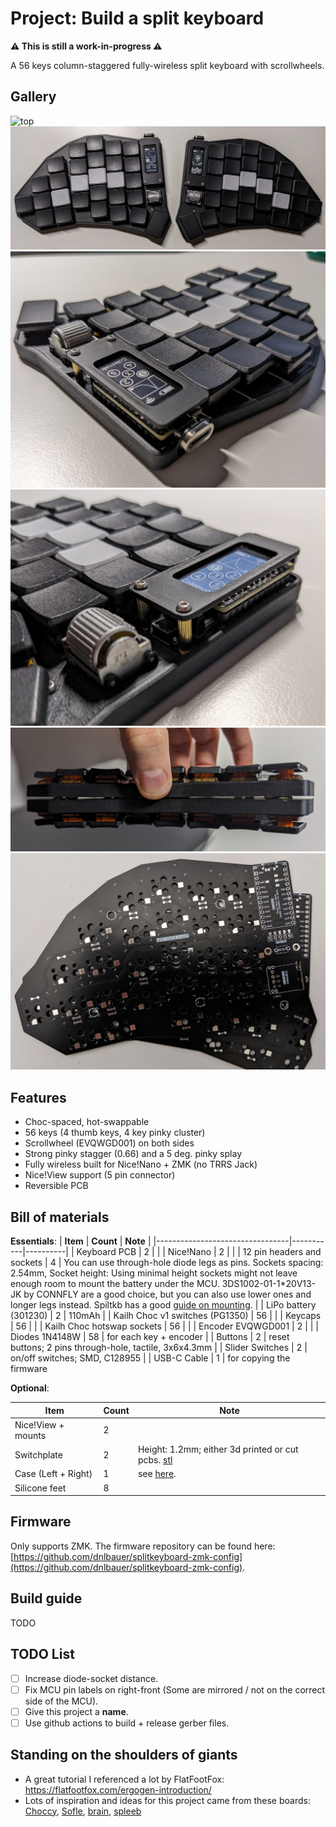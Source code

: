 # Project: Build a split keyboard

**⚠ This is still a work-in-progress ⚠**

A 56 keys column-staggered fully-wireless split keyboard with scrollwheels.

## Gallery

![top](./images/top.jpg)
![top](./images/top2.jpg)
![mcu1](./images/mcu1.jpg)
![mcu2](./images/mcu2.jpg)
![case](./images/magnetic_case.jpg)
![pcb](./images/pcb.jpg)

## Features

- Choc-spaced, hot-swappable
- 56 keys (4 thumb keys, 4 key pinky cluster)
- Scrollwheel (EVQWGD001) on both sides
- Strong pinky stagger (0.66) and a 5 deg. pinky splay
- Fully wireless built for Nice!Nano + ZMK (no TRRS Jack)
- Nice!View support (5 pin connector)
- Reversible PCB

## Bill of materials
**Essentials**:
| **Item**                        | **Count** | **Note** |
|---------------------------------|-----------|----------|
| Keyboard PCB                    | 2         |          |
| Nice!Nano                       | 2         |          |
| 12 pin headers and sockets      | 4         | You can use through-hole diode legs as pins. Sockets spacing: 2.54mm, Socket height: Using minimal height sockets might not leave enough room to mount the battery under the MCU. 3DS1002-01-1*20V13-JK by CONNFLY are a good choice, but you can also use lower ones and longer legs instead. Spiltkb has a good [guide on mounting](https://docs.splitkb.com/hc/en-us/articles/360011263059).  |
| LiPo battery (301230)           | 2         | 110mAh   |
| Kailh Choc v1 switches (PG1350) | 56        |          |
| Keycaps                         | 56        |          |
| Kailh Choc hotswap sockets      | 56        |          |
| Encoder EVQWGD001               | 2         |          |
| Diodes 1N4148W                  | 58        | for each key + encoder |
| Buttons                         | 2         | reset buttons; 2 pins through-hole, tactile, 3x6x4.3mm |
| Slider Switches                 | 2         | on/off switches; SMD, C128955 |
| USB-C Cable                     | 1         | for copying the firmware 


**Optional**:

| **Item**                        | **Count** | **Note** |
|---------------------------------|-----------|----------|
| Nice!View + mounts              | 2         |          |
| Switchplate                     | 2         | Height: 1.2mm; either 3d printed or cut pcbs. [stl](./3dprints/switchplate/) |
| Case (Left + Right)             | 1         | see [here](./3dprints/case/).   |
| Silicone feet                   | 8         |          |

## Firmware

Only supports ZMK. The firmware repository can be found here: [https://github.com/dnlbauer/splitkeyboard-zmk-config](https://github.com/dnlbauer/splitkeyboard-zmk-config).

## Build guide

TODO

## TODO List
- [ ] Increase diode-socket distance.
- [ ] Fix MCU pin labels on right-front (Some are mirrored / not on the correct side of the MCU).
- [ ] Give this project a **name**.
- [ ] Use github actions to build + release gerber files.

## Standing on the shoulders of giants

- A great tutorial I referenced a lot by FlatFootFox: https://flatfootfox.com/ergogen-introduction/
- Lots of inspiration and ideas for this project came from these boards: [Choccy](https://github.com/sprengboard/choccy), [Sofle](https://github.com/josefadamcik/SofleKeyboard), [brain](https://github.com/Wesztman/brain), [spleeb](https://github.com/chrishoage/spleeb)
